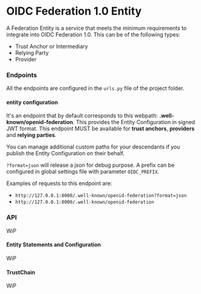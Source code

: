 # OIDC Federation 1.0 Entity

A Federation Entity is a service that meets the minimum requirements to integrate into OIDC Federation 1.0. This can be of the following types:

- Trust Anchor or Intermediary
- Relying Party
- Provider

### Endpoints

All the endpoints are configured in the `urls.py` file of the project folder.

#### entity configuration

It's an endpoint that by default corresponds to this webpath: __.well-known/openid-federation__.
This provides the Entity Configuration in signed JWT format.
This endpoint MUST be available for __trust anchors__, __providers__ and __relying parties__.

You can manage additional custom paths for your descendants if you publish the Entity Configuration on their behalf.

`?format=json` will release a json for debug purpose. A prefix can be configured in global settings file with parameter `OIDC_PREFIX`.

Examples of requests to this endpoint are:

- `http://127.0.0.1:8000/.well-known/openid-federation?format=json`
- `http://127.0.0.1:8000/.well-known/openid-federation`


### API

WiP

#### Entity Statements and Configuration

WiP

#### TrustChain

WiP
